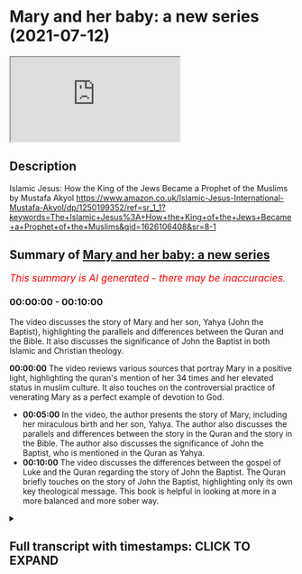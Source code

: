 # Mary and her baby: a new series (2021-07-12)

<iframe loading='lazy' allow='autoplay' src='https://www.youtube.com/embed/DPApumzcyf8'></iframe>

## Description

Islamic Jesus: How the King of the Jews Became a Prophet of the Muslims by Mustafa Akyol https://www.amazon.co.uk/Islamic-Jesus-International-Mustafa-Akyol/dp/1250199352/ref=sr_1_1?keywords=The+Islamic+Jesus%3A+How+the+King+of+the+Jews+Became+a+Prophet+of+the+Muslims&qid=1626106408&sr=8-1

## Summary of [Mary and her baby: a new series](https://www.youtube.com/watch?v=DPApumzcyf8)


*<span style="color:red; font-size:125%">This summary is AI generated - there may be inaccuracies</span>. [](/)*

### <a onclick="modifyYTiframeseektime('0')">00:00:00</a> - <a onclick="modifyYTiframeseektime('600')">00:10:00</a>

The video discusses the story of Mary and her son, Yahya (John the Baptist), highlighting the parallels and differences between the Quran and the Bible. It also discusses the significance of John the Baptist in both Islamic and Christian theology.

**<a onclick="modifyYTiframeseektime('0')">00:00:00</a>** The video reviews various sources that portray Mary in a positive light, highlighting the quran's mention of her 34 times and her elevated status in muslim culture. It also touches on the controversial practice of venerating Mary as a perfect example of devotion to God.
* **<a onclick="modifyYTiframeseektime('300')">00:05:00</a>** In the video, the author presents the story of Mary, including her miraculous birth and her son, Yahya. The author also discusses the parallels and differences between the story in the Quran and the story in the Bible. The author also discusses the significance of John the Baptist, who is mentioned in the Quran as Yahya.
* **<a onclick="modifyYTiframeseektime('600')">00:10:00</a>** The video discusses the differences between the gospel of Luke and the Quran regarding the story of John the Baptist. The Quran briefly touches on the story of John the Baptist, highlighting only its own key theological message. This book is helpful in looking at more in a more balanced and more sober way.

<details><summary><h2>Full transcript with timestamps: CLICK TO EXPAND</h2></summary>

<a onclick="modifyYTiframeseektime('1')">0:00:01</a> i thought it'd be interesting to  
<a onclick="modifyYTiframeseektime('3')">0:00:03</a> look at how mary the mother of jesus  
<a onclick="modifyYTiframeseektime('6')">0:00:06</a> is portrayed in the quran the new  
<a onclick="modifyYTiframeseektime('9')">0:00:09</a> testament  
<a onclick="modifyYTiframeseektime('10')">0:00:10</a> and the christian apocrypha look at me  
<a onclick="modifyYTiframeseektime('13')">0:00:13</a> looking at the relationship between them  
<a onclick="modifyYTiframeseektime('15')">0:00:15</a> and as a guide to this i want to refer  
<a onclick="modifyYTiframeseektime('18')">0:00:18</a> to the islamic jesus by  
<a onclick="modifyYTiframeseektime('20')">0:00:20</a> muslim who i once heard lecture at  
<a onclick="modifyYTiframeseektime('23')">0:00:23</a> sowes in london he's written this uh  
<a onclick="modifyYTiframeseektime('26')">0:00:26</a> fascinating book  
<a onclick="modifyYTiframeseektime('28')">0:00:28</a> he's particularly good at drawing on  
<a onclick="modifyYTiframeseektime('30')">0:00:30</a> obscure  
<a onclick="modifyYTiframeseektime('31')">0:00:31</a> historical texts to throw light on  
<a onclick="modifyYTiframeseektime('34')">0:00:34</a> passengers  
<a onclick="modifyYTiframeseektime('35')">0:00:35</a> uh in these different sources but  
<a onclick="modifyYTiframeseektime('37')">0:00:37</a> particularly um the quran he is a muslim  
<a onclick="modifyYTiframeseektime('39')">0:00:39</a> author himself the book's been  
<a onclick="modifyYTiframeseektime('41')">0:00:41</a> recommended by some quite  
<a onclick="modifyYTiframeseektime('43')">0:00:43</a> eminent scholars and he does draw on  
<a onclick="modifyYTiframeseektime('47')">0:00:47</a> some very solid recent scholarship and  
<a onclick="modifyYTiframeseektime('49')">0:00:49</a> he's particularly good in my view  
<a onclick="modifyYTiframeseektime('51')">0:00:51</a> on understanding early jewish  
<a onclick="modifyYTiframeseektime('53')">0:00:53</a> christianity as the  
<a onclick="modifyYTiframeseektime('55')">0:00:55</a> background and context for understanding  
<a onclick="modifyYTiframeseektime('58')">0:00:58</a> the crown  
<a onclick="modifyYTiframeseektime('59')">0:00:59</a> the kran's portrayal of jesus so  
<a onclick="modifyYTiframeseektime('62')">0:01:02</a> i want to do perhaps a series of videos  
<a onclick="modifyYTiframeseektime('65')">0:01:05</a> looking at various aspects of mary's  
<a onclick="modifyYTiframeseektime('68')">0:01:08</a> life  
<a onclick="modifyYTiframeseektime('69')">0:01:09</a> in those different sources and how those  
<a onclick="modifyYTiframeseektime('71')">0:01:11</a> sources interrelate to each other  
<a onclick="modifyYTiframeseektime('74')">0:01:14</a> um the first video i'm just going to be  
<a onclick="modifyYTiframeseektime('76')">0:01:16</a> looking um  
<a onclick="modifyYTiframeseektime('78')">0:01:18</a> at the koran's portrait  
<a onclick="modifyYTiframeseektime('81')">0:01:21</a> of the parents of mary and this chapter  
<a onclick="modifyYTiframeseektime('85')">0:01:25</a> is entitled  
<a onclick="modifyYTiframeseektime('86')">0:01:26</a> mary and her baby and it begins with a  
<a onclick="modifyYTiframeseektime('90')">0:01:30</a> quote from the quran  
<a onclick="modifyYTiframeseektime('91')">0:01:31</a> in english remember the one who guarded  
<a onclick="modifyYTiframeseektime('94')">0:01:34</a> her chastity  
<a onclick="modifyYTiframeseektime('96')">0:01:36</a> we breathed into her our spirit and made  
<a onclick="modifyYTiframeseektime('99')">0:01:39</a> her  
<a onclick="modifyYTiframeseektime('100')">0:01:40</a> and her son a sign for all people  
<a onclick="modifyYTiframeseektime('104')">0:01:44</a> that's the quran 21 31  
<a onclick="modifyYTiframeseektime('107')">0:01:47</a> and the chapter begins in the whole  
<a onclick="modifyYTiframeseektime('110')">0:01:50</a> quran  
<a onclick="modifyYTiframeseektime('111')">0:01:51</a> which has more than 6 000 verses there  
<a onclick="modifyYTiframeseektime('114')">0:01:54</a> is only one  
<a onclick="modifyYTiframeseektime('115')">0:01:55</a> woman mentioned by name there is even a  
<a onclick="modifyYTiframeseektime('118')">0:01:58</a> long chapter named  
<a onclick="modifyYTiframeseektime('120')">0:02:00</a> after her even more there is a longer  
<a onclick="modifyYTiframeseektime('123')">0:02:03</a> chapter named after her family  
<a onclick="modifyYTiframeseektime('126')">0:02:06</a> and yet that woman is not amina the  
<a onclick="modifyYTiframeseektime('128')">0:02:08</a> mother of the prophet muhammad  
<a onclick="modifyYTiframeseektime('130')">0:02:10</a> or khadija his first wife or fatima  
<a onclick="modifyYTiframeseektime('134')">0:02:14</a> his daughter as one could have expected  
<a onclick="modifyYTiframeseektime('137')">0:02:17</a> to see  
<a onclick="modifyYTiframeseektime('138')">0:02:18</a> she is rather mary the mother of jesus  
<a onclick="modifyYTiframeseektime('143')">0:02:23</a> mary is not just named repeatedly in the  
<a onclick="modifyYTiframeseektime('146')">0:02:26</a> muslim scripture  
<a onclick="modifyYTiframeseektime('147')">0:02:27</a> some 34 times compared to this  
<a onclick="modifyYTiframeseektime('150')">0:02:30</a> to 19 times in the new testament this is  
<a onclick="modifyYTiframeseektime('153')">0:02:33</a> very interesting  
<a onclick="modifyYTiframeseektime('154')">0:02:34</a> do christians realize that the quran  
<a onclick="modifyYTiframeseektime('156')">0:02:36</a> mentions mary  
<a onclick="modifyYTiframeseektime('158')">0:02:38</a> far more often than even the bible does  
<a onclick="modifyYTiframeseektime('162')">0:02:42</a> she is also in the quran exceptionally  
<a onclick="modifyYTiframeseektime('165')">0:02:45</a> praised  
<a onclick="modifyYTiframeseektime('166')">0:02:46</a> god has chosen you and purified you  
<a onclick="modifyYTiframeseektime('169')">0:02:49</a> angels  
<a onclick="modifyYTiframeseektime('170')">0:02:50</a> tell mary in the quran he has chosen you  
<a onclick="modifyYTiframeseektime('173')">0:02:53</a> over all other women  
<a onclick="modifyYTiframeseektime('176')">0:02:56</a> consequently mary has become respected  
<a onclick="modifyYTiframeseektime('179')">0:02:59</a> in all muslim cultures as her arabic  
<a onclick="modifyYTiframeseektime('182')">0:03:02</a> name  
<a onclick="modifyYTiframeseektime('183')">0:03:03</a> miriam has been given to countless baby  
<a onclick="modifyYTiframeseektime('186')">0:03:06</a> girls  
<a onclick="modifyYTiframeseektime('187')">0:03:07</a> there are shrines in her name in the  
<a onclick="modifyYTiframeseektime('189')">0:03:09</a> middle east which are visited  
<a onclick="modifyYTiframeseektime('191')">0:03:11</a> by not just christians but also muslims  
<a onclick="modifyYTiframeseektime('195')">0:03:15</a> among the sufis the mystics of islam  
<a onclick="modifyYTiframeseektime('198')">0:03:18</a> mary has enjoyed an even deeper  
<a onclick="modifyYTiframeseektime('200')">0:03:20</a> adoration  
<a onclick="modifyYTiframeseektime('202')">0:03:22</a> as a perfect example of devotion to god  
<a onclick="modifyYTiframeseektime('206')">0:03:26</a> that practice of course is quite  
<a onclick="modifyYTiframeseektime('208')">0:03:28</a> controversial in some questions  
<a onclick="modifyYTiframeseektime('210')">0:03:30</a> in the 20th century a group of sufis  
<a onclick="modifyYTiframeseektime('213')">0:03:33</a> even established an order named  
<a onclick="modifyYTiframeseektime('216')">0:03:36</a> meriyamiya  
<a onclick="modifyYTiframeseektime('218')">0:03:38</a> or the followers of mary whose members  
<a onclick="modifyYTiframeseektime('221')">0:03:41</a> include  
<a onclick="modifyYTiframeseektime('222')">0:03:42</a> some prominent american academics such  
<a onclick="modifyYTiframeseektime('224')">0:03:44</a> as the iranian born  
<a onclick="modifyYTiframeseektime('226')">0:03:46</a> philosopher syed hussein nasser  
<a onclick="modifyYTiframeseektime('230')">0:03:50</a> even mary as she appears in christian  
<a onclick="modifyYTiframeseektime('233')">0:03:53</a> texts  
<a onclick="modifyYTiframeseektime('234')">0:03:54</a> and contexts has received muslim  
<a onclick="modifyYTiframeseektime('237')">0:03:57</a> respect legend has it that when the  
<a onclick="modifyYTiframeseektime('240')">0:04:00</a> prophet muhammad smashed  
<a onclick="modifyYTiframeseektime('242')">0:04:02</a> the hundreds of idols in the kaaba in  
<a onclick="modifyYTiframeseektime('245')">0:04:05</a> the year  
<a onclick="modifyYTiframeseektime('245')">0:04:05</a> 630 toward the end of his life  
<a onclick="modifyYTiframeseektime('249')">0:04:09</a> he spared only the frescoes of jesus and  
<a onclick="modifyYTiframeseektime('252')">0:04:12</a> mary in 1187  
<a onclick="modifyYTiframeseektime('256')">0:04:16</a> when the muslim ruler salah hiding  
<a onclick="modifyYTiframeseektime('258')">0:04:18</a> re-conquered jerusalem  
<a onclick="modifyYTiframeseektime('260')">0:04:20</a> he destroyed the churches built in the  
<a onclick="modifyYTiframeseektime('263')">0:04:23</a> city by  
<a onclick="modifyYTiframeseektime('264')">0:04:24</a> crusaders i.e the invaders  
<a onclick="modifyYTiframeseektime('267')">0:04:27</a> not those built by the eastern  
<a onclick="modifyYTiframeseektime('269')">0:04:29</a> christians  
<a onclick="modifyYTiframeseektime('270')">0:04:30</a> with whom he had no problem these were  
<a onclick="modifyYTiframeseektime('272')">0:04:32</a> the original  
<a onclick="modifyYTiframeseektime('273')">0:04:33</a> christians of the area of course but he  
<a onclick="modifyYTiframeseektime('276')">0:04:36</a> still  
<a onclick="modifyYTiframeseektime('276')">0:04:36</a> spared a crusader relic the church of  
<a onclick="modifyYTiframeseektime('280')">0:04:40</a> saint anne which was believed to be the  
<a onclick="modifyYTiframeseektime('283')">0:04:43</a> childhood home of  
<a onclick="modifyYTiframeseektime('284')">0:04:44</a> mary and then he quotes the preservation  
<a onclick="modifyYTiframeseektime('288')">0:04:48</a> of this church  
<a onclick="modifyYTiframeseektime('289')">0:04:49</a> demonstrates the islamic devotion to  
<a onclick="modifyYTiframeseektime('292')">0:04:52</a> mary  
<a onclick="modifyYTiframeseektime('293')">0:04:53</a> a catholic source appreciatively notes  
<a onclick="modifyYTiframeseektime('296')">0:04:56</a> as the muslims great reverence for our  
<a onclick="modifyYTiframeseektime('298')">0:04:58</a> lady  
<a onclick="modifyYTiframeseektime('299')">0:04:59</a> precluded them from destroying her  
<a onclick="modifyYTiframeseektime('302')">0:05:02</a> birthplace  
<a onclick="modifyYTiframeseektime('303')">0:05:03</a> this is a catholic speaking of highly of  
<a onclick="modifyYTiframeseektime('306')">0:05:06</a> muslims  
<a onclick="modifyYTiframeseektime('307')">0:05:07</a> the quranic story of mary which is  
<a onclick="modifyYTiframeseektime('310')">0:05:10</a> impressively detailed for a scripture  
<a onclick="modifyYTiframeseektime('313')">0:05:13</a> whose main focus is elsewhere and of  
<a onclick="modifyYTiframeseektime('315')">0:05:15</a> course the quran is not about jesus and  
<a onclick="modifyYTiframeseektime('317')">0:05:17</a> mary it's about  
<a onclick="modifyYTiframeseektime('318')">0:05:18</a> other much more transcendent matters the  
<a onclick="modifyYTiframeseektime('320')">0:05:20</a> chronic story of mary is placed in two  
<a onclick="modifyYTiframeseektime('323')">0:05:23</a> separate chapters the chapter mary  
<a onclick="modifyYTiframeseektime('326')">0:05:26</a> which is accepted to be meccan in other  
<a onclick="modifyYTiframeseektime('329')">0:05:29</a> words it's revealed in mecca  
<a onclick="modifyYTiframeseektime('331')">0:05:31</a> and thus relatively earlier and the  
<a onclick="modifyYTiframeseektime('334')">0:05:34</a> chapter  
<a onclick="modifyYTiframeseektime('334')">0:05:34</a> family of imran which is accepted to be  
<a onclick="modifyYTiframeseektime('338')">0:05:38</a> a medinan so it's revealed in medina  
<a onclick="modifyYTiframeseektime('340')">0:05:40</a> perhaps  
<a onclick="modifyYTiframeseektime('341')">0:05:41</a> later on there are parallels between the  
<a onclick="modifyYTiframeseektime('344')">0:05:44</a> mary accounts in these two chapters  
<a onclick="modifyYTiframeseektime('347')">0:05:47</a> but also some differences moreover  
<a onclick="modifyYTiframeseektime('350')">0:05:50</a> there are both parallels and differences  
<a onclick="modifyYTiframeseektime('353')">0:05:53</a> between them  
<a onclick="modifyYTiframeseektime('354')">0:05:54</a> and the new testament and the christian  
<a onclick="modifyYTiframeseektime('356')">0:05:56</a> apocrypha  
<a onclick="modifyYTiframeseektime('358')">0:05:58</a> now the author of this book does go into  
<a onclick="modifyYTiframeseektime('360')">0:06:00</a> some detail of the  
<a onclick="modifyYTiframeseektime('361')">0:06:01</a> alleged sources that the quran uses  
<a onclick="modifyYTiframeseektime('365')">0:06:05</a> about the life of mary and her son  
<a onclick="modifyYTiframeseektime('368')">0:06:08</a> and uh in subsequent videos we'll look  
<a onclick="modifyYTiframeseektime('370')">0:06:10</a> at that in more detail  
<a onclick="modifyYTiframeseektime('372')">0:06:12</a> but i'm not going to anticipate that at  
<a onclick="modifyYTiframeseektime('374')">0:06:14</a> the moment  
<a onclick="modifyYTiframeseektime('375')">0:06:15</a> so he carries on let's begin with the  
<a onclick="modifyYTiframeseektime('377')">0:06:17</a> chapter mary  
<a onclick="modifyYTiframeseektime('378')">0:06:18</a> which begins which presents a storyline  
<a onclick="modifyYTiframeseektime('381')">0:06:21</a> that largely resembles the beginning  
<a onclick="modifyYTiframeseektime('383')">0:06:23</a> of the gospel of luke the plot begins  
<a onclick="modifyYTiframeseektime('387')">0:06:27</a> with  
<a onclick="modifyYTiframeseektime('388')">0:06:28</a> an account of your lord's grace towards  
<a onclick="modifyYTiframeseektime('390')">0:06:30</a> his servant  
<a onclick="modifyYTiframeseektime('392')">0:06:32</a> zechariah we meet him  
<a onclick="modifyYTiframeseektime('395')">0:06:35</a> whose name is zechariah in arabic  
<a onclick="modifyYTiframeseektime('397')">0:06:37</a> without  
<a onclick="modifyYTiframeseektime('398')">0:06:38</a> any introduction without any explanation  
<a onclick="modifyYTiframeseektime('402')">0:06:42</a> but we are still drawn into his story  
<a onclick="modifyYTiframeseektime('404')">0:06:44</a> when we learn about the secret prayer he  
<a onclick="modifyYTiframeseektime('406')">0:06:46</a> gave to god  
<a onclick="modifyYTiframeseektime('408')">0:06:48</a> quote from macron when he called to his  
<a onclick="modifyYTiframeseektime('410')">0:06:50</a> lord secretly  
<a onclick="modifyYTiframeseektime('412')">0:06:52</a> saying lord my bones have weakened and  
<a onclick="modifyYTiframeseektime('415')">0:06:55</a> my hair is  
<a onclick="modifyYTiframeseektime('416')">0:06:56</a> ashen gray but never lord have i  
<a onclick="modifyYTiframeseektime('419')">0:06:59</a> ever prayed to you in vain  
<a onclick="modifyYTiframeseektime('422')">0:07:02</a> i fear what my kinsmen will do when i am  
<a onclick="modifyYTiframeseektime('425')">0:07:05</a> gone  
<a onclick="modifyYTiframeseektime('426')">0:07:06</a> for my wife is barron so grant me a  
<a onclick="modifyYTiframeseektime('429')">0:07:09</a> successor  
<a onclick="modifyYTiframeseektime('431')">0:07:11</a> a gift from you to be my heir  
<a onclick="modifyYTiframeseektime('434')">0:07:14</a> and the heir of the family jacob  
<a onclick="modifyYTiframeseektime('437')">0:07:17</a> lord make me well pleased with you  
<a onclick="modifyYTiframeseektime('442')">0:07:22</a> in return to zechariah's surprise  
<a onclick="modifyYTiframeseektime('445')">0:07:25</a> god answers his prayers and heralds him  
<a onclick="modifyYTiframeseektime('449')">0:07:29</a> a blessed son the crown  
<a onclick="modifyYTiframeseektime('452')">0:07:32</a> says oh zechariah surely  
<a onclick="modifyYTiframeseektime('455')">0:07:35</a> we give you good news of a boy whose  
<a onclick="modifyYTiframeseektime('458')">0:07:38</a> name shall be yahya  
<a onclick="modifyYTiframeseektime('460')">0:07:40</a> that's y-a-h-y-a we have not made him  
<a onclick="modifyYTiframeseektime('464')">0:07:44</a> we have not made before anyone his equal  
<a onclick="modifyYTiframeseektime('468')">0:07:48</a> he said oh my lord when shall i have a  
<a onclick="modifyYTiframeseektime('472')">0:07:52</a> son  
<a onclick="modifyYTiframeseektime('472')">0:07:52</a> and my wife is barren and i myself have  
<a onclick="modifyYTiframeseektime('476')">0:07:56</a> reached indeed the extreme  
<a onclick="modifyYTiframeseektime('478')">0:07:58</a> degree of old age he said  
<a onclick="modifyYTiframeseektime('482')">0:08:02</a> so shall it be your lord says  
<a onclick="modifyYTiframeseektime('485')">0:08:05</a> it is easy for me and indeed i  
<a onclick="modifyYTiframeseektime('488')">0:08:08</a> created you before when you were nothing  
<a onclick="modifyYTiframeseektime('492')">0:08:12</a> end quote the son promised to zechariah  
<a onclick="modifyYTiframeseektime('496')">0:08:16</a> is john the baptist of course  
<a onclick="modifyYTiframeseektime('498')">0:08:18</a> who is named in the quran as yahya the  
<a onclick="modifyYTiframeseektime('501')">0:08:21</a> word  
<a onclick="modifyYTiframeseektime('502')">0:08:22</a> seems to be a derivative of the syriac  
<a onclick="modifyYTiframeseektime('504')">0:08:24</a> name  
<a onclick="modifyYTiframeseektime('505')">0:08:25</a> johanna johanna since zechariah  
<a onclick="modifyYTiframeseektime('509')">0:08:29</a> is still surprised by the news of this  
<a onclick="modifyYTiframeseektime('511')">0:08:31</a> baby boy  
<a onclick="modifyYTiframeseektime('512')">0:08:32</a> he asked god my lord give me  
<a onclick="modifyYTiframeseektime('515')">0:08:35</a> a sign god says your sign shall be  
<a onclick="modifyYTiframeseektime('520')">0:08:40</a> not to speak to people for three nights  
<a onclick="modifyYTiframeseektime('522')">0:08:42</a> despite the fact  
<a onclick="modifyYTiframeseektime('524')">0:08:44</a> that you are perfectly able to  
<a onclick="modifyYTiframeseektime('527')">0:08:47</a> notably the gospel of luke also notes  
<a onclick="modifyYTiframeseektime('530')">0:08:50</a> this detail reporting that zechariah was  
<a onclick="modifyYTiframeseektime('533')">0:08:53</a> told  
<a onclick="modifyYTiframeseektime('534')">0:08:54</a> thou shalt be silent and not able to  
<a onclick="modifyYTiframeseektime('537')">0:08:57</a> speak  
<a onclick="modifyYTiframeseektime('538')">0:08:58</a> but it's the quran which specifies the  
<a onclick="modifyYTiframeseektime('541')">0:09:01</a> period  
<a onclick="modifyYTiframeseektime('541')">0:09:01</a> as for three days  
<a onclick="modifyYTiframeseektime('545')">0:09:05</a> angels also call on zachariah telling  
<a onclick="modifyYTiframeseektime('548')">0:09:08</a> him that his baby boy  
<a onclick="modifyYTiframeseektime('549')">0:09:09</a> will be no ordinary son but will precede  
<a onclick="modifyYTiframeseektime('553')">0:09:13</a> someone even more extraordinary quote  
<a onclick="modifyYTiframeseektime('557')">0:09:17</a> god gives you news of john confirming  
<a onclick="modifyYTiframeseektime('560')">0:09:20</a> a word from god he will be noble  
<a onclick="modifyYTiframeseektime('564')">0:09:24</a> and chaste a prophet one of the  
<a onclick="modifyYTiframeseektime('567')">0:09:27</a> righteous  
<a onclick="modifyYTiframeseektime('568')">0:09:28</a> unquote the noteworthy term here  
<a onclick="modifyYTiframeseektime('571')">0:09:31</a> word from god is used for none other  
<a onclick="modifyYTiframeseektime('575')">0:09:35</a> than jesus  
<a onclick="modifyYTiframeseektime('577')">0:09:37</a> for john the quran also notes the  
<a onclick="modifyYTiframeseektime('580')">0:09:40</a> following  
<a onclick="modifyYTiframeseektime('580')">0:09:40</a> quote we said john hold on to the  
<a onclick="modifyYTiframeseektime('584')">0:09:44</a> scripture  
<a onclick="modifyYTiframeseektime('585')">0:09:45</a> firmly while he was still a boy we  
<a onclick="modifyYTiframeseektime('588')">0:09:48</a> granted him wisdom  
<a onclick="modifyYTiframeseektime('590')">0:09:50</a> tenderness from us and purity  
<a onclick="modifyYTiframeseektime('593')">0:09:53</a> he was devout kind to parents not  
<a onclick="modifyYTiframeseektime('596')">0:09:56</a> domineering or rebellious peace was  
<a onclick="modifyYTiframeseektime('600')">0:10:00</a> on him the day he was born the day he  
<a onclick="modifyYTiframeseektime('603')">0:10:03</a> died and it will be on him  
<a onclick="modifyYTiframeseektime('605')">0:10:05</a> the day he has raised to life again  
<a onclick="modifyYTiframeseektime('609')">0:10:09</a> end quote the scripture here  
<a onclick="modifyYTiframeseektime('612')">0:10:12</a> the emphasis here that john the baptist  
<a onclick="modifyYTiframeseektime('615')">0:10:15</a> held on to the scripture firmly fits  
<a onclick="modifyYTiframeseektime('618')">0:10:18</a> the doctrinal line of both jewish  
<a onclick="modifyYTiframeseektime('621')">0:10:21</a> christianity  
<a onclick="modifyYTiframeseektime('622')">0:10:22</a> and islam that there is a chain of  
<a onclick="modifyYTiframeseektime('625')">0:10:25</a> prophets whose primary mission  
<a onclick="modifyYTiframeseektime('627')">0:10:27</a> is to uphold the revealed word of god  
<a onclick="modifyYTiframeseektime('632')">0:10:32</a> meanwhile the quranic emphasis on john  
<a onclick="modifyYTiframeseektime('635')">0:10:35</a> being  
<a onclick="modifyYTiframeseektime('635')">0:10:35</a> chaste seems to resonate with the note  
<a onclick="modifyYTiframeseektime('638')">0:10:38</a> in the gospel of  
<a onclick="modifyYTiframeseektime('639')">0:10:39</a> luke that john drank no wine  
<a onclick="modifyYTiframeseektime('642')">0:10:42</a> nor strong drink  
<a onclick="modifyYTiframeseektime('646')">0:10:46</a> that is all that we learn from the quran  
<a onclick="modifyYTiframeseektime('648')">0:10:48</a> about john the baptist  
<a onclick="modifyYTiframeseektime('650')">0:10:50</a> actually he is not called the baptist as  
<a onclick="modifyYTiframeseektime('652')">0:10:52</a> the concept of baptism  
<a onclick="modifyYTiframeseektime('654')">0:10:54</a> never occurs in the quran  
<a onclick="modifyYTiframeseektime('657')">0:10:57</a> neither do we learn from the quran about  
<a onclick="modifyYTiframeseektime('659')">0:10:59</a> john's encounter with jesus  
<a onclick="modifyYTiframeseektime('661')">0:11:01</a> or his execution by herod  
<a onclick="modifyYTiframeseektime('664')">0:11:04</a> as is the case with most old testament  
<a onclick="modifyYTiframeseektime('667')">0:11:07</a> figures  
<a onclick="modifyYTiframeseektime('668')">0:11:08</a> such as elijah and job the quran  
<a onclick="modifyYTiframeseektime('671')">0:11:11</a> briefly touches on the story of john the  
<a onclick="modifyYTiframeseektime('673')">0:11:13</a> baptist  
<a onclick="modifyYTiframeseektime('674')">0:11:14</a> and highlights only its own key  
<a onclick="modifyYTiframeseektime('677')">0:11:17</a> theological  
<a onclick="modifyYTiframeseektime('678')">0:11:18</a> message there has been a chain of  
<a onclick="modifyYTiframeseektime('681')">0:11:21</a> prophets  
<a onclick="modifyYTiframeseektime('682')">0:11:22</a> from time immemorial who all proclaimed  
<a onclick="modifyYTiframeseektime('686')">0:11:26</a> the same monotheistic message  
<a onclick="modifyYTiframeseektime('690')">0:11:30</a> now i'm going to end the video here the  
<a onclick="modifyYTiframeseektime('693')">0:11:33</a> next one  
<a onclick="modifyYTiframeseektime('694')">0:11:34</a> will be discussing mary's pre-gospel  
<a onclick="modifyYTiframeseektime('698')">0:11:38</a> so this is now looking at the christian  
<a onclick="modifyYTiframeseektime('701')">0:11:41</a> apocrypha  
<a onclick="modifyYTiframeseektime('702')">0:11:42</a> in some detail the proto-evangelium as  
<a onclick="modifyYTiframeseektime('705')">0:11:45</a> it's known  
<a onclick="modifyYTiframeseektime('705')">0:11:45</a> and that and what light that throws on  
<a onclick="modifyYTiframeseektime('708')">0:11:48</a> the quran  
<a onclick="modifyYTiframeseektime('709')">0:11:49</a> new testament and islam so i hope  
<a onclick="modifyYTiframeseektime('712')">0:11:52</a> i find this particularly interesting um  
<a onclick="modifyYTiframeseektime('715')">0:11:55</a> because it throws so much light on the  
<a onclick="modifyYTiframeseektime('716')">0:11:56</a> three different religions and how  
<a onclick="modifyYTiframeseektime('718')">0:11:58</a> the different scriptures and sources and  
<a onclick="modifyYTiframeseektime('720')">0:12:00</a> texts relate to each other  
<a onclick="modifyYTiframeseektime('722')">0:12:02</a> and uh much polemical um work has been  
<a onclick="modifyYTiframeseektime('726')">0:12:06</a> done against islam because of these  
<a onclick="modifyYTiframeseektime('727')">0:12:07</a> issues  
<a onclick="modifyYTiframeseektime('728')">0:12:08</a> so this book is helpful i think in in  
<a onclick="modifyYTiframeseektime('731')">0:12:11</a> perhaps looking at more  
<a onclick="modifyYTiframeseektime('732')">0:12:12</a> in a more balanced and more sober way  
<a onclick="modifyYTiframeseektime('734')">0:12:14</a> anyway  
<a onclick="modifyYTiframeseektime('735')">0:12:15</a> till next time  

</details>

